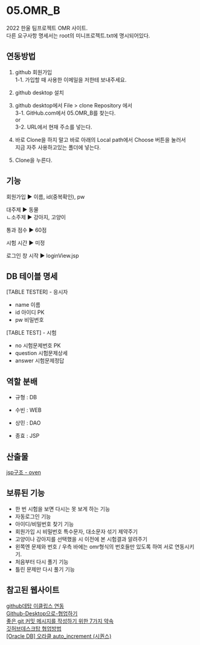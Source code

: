 # 05.OMR_B
2022 한울 팀프로젝트 OMR 사이트.  
다른 요구사항 명세서는 root의 미니프로젝트.txt에 명시되어있다.

## 연동방법

1. github 회원가입  
    1-1. 가입할 때 사용한 이메일을 저한테 보내주세요.
2. github desktop 설치

3. github desktop에서 File > clone Repository 에서  
    3-1. GitHub.com에서 05.OMR_B를 찾는다.  
    or  
    3-2. URL에서 현재 주소를 넣는다.

4. 바로 Clone을 하지 말고 바로 아래의 Local path에서 Choose 버튼을 눌러서  
지금 자주 사용하고있는 폴더에 넣는다.

5. Clone을 누른다.

## 기능

회원가입 ▶ 이름, id(중복확인), pw

대주제 ▶ 동물  
ㄴ소주제 ▶ 강아지, 고양이

통과 점수 ▶ 60점

시험 시간 ▶ 미정

로그인 창 시작 ▶ loginView.jsp

## DB 테이블 명세
[TABLE TESTER] - 응시자
- name 이름
- id 아이디 PK
- pw 비밀번호

[TABLE TEST] - 시험
- no 시험문제번호 PK
- question 시험문제상세
- answer 시험문제정답

## 역할 분배
- 규형 : DB

- 수빈 : WEB

- 상민 : DAO

- 종효 : JSP

## 산출물
[jsp구조 - oven](https://ovenapp.io/project/D9DqGekZvOWoO6yq1TsInbAJtxWsZgXv#N9TF9)

## 보류된 기능
- 한 번 시험을 보면 다시는 못 보게 하는 기능
- 자동로그인 기능
- 아이디/비밀번호 찾기 기능
- 회원가입 시 비밀번호 특수문자, 대소문자 섞기 제약주기
- 고양이나 강아지를 선택했을 시 이전에 본 시험결과 알려주기
- 왼쪽엔 문제와 번호 / 우측 바에는 omr형식의 번호들만 있도록 하여 서로 연동시키기.
- 처음부터 다시 풀기 기능
- 틀린 문제만 다시 풀기 기능

## 참고된 웹사이트
[github데탑 이클립스 연동](https://itisenjoyable.tistory.com/72)  
[Github-Desktop으로-협업하기](https://velog.io/@c-on/Github-Desktop%EC%9C%BC%EB%A1%9C-%ED%98%91%EC%97%85%ED%95%98%EA%B8%B0)  
[좋은 git 커밋 메시지를 작성하기 위한 7가지 약속](https://meetup.toast.com/posts/106)  
[깃허브데스크탑 협업방법](https://c-on.tistory.com/18)  
[[Oracle DB] 오라클 auto_increment (시퀀스)](https://luji.tistory.com/71)